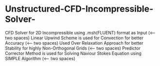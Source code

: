 # Unstructured-CFD-Incompressible-Solver-
CFD Solver for 2D Incompressible using .msh(FLUENT) format as Input (<-- two spaces)
Linear Upwind Scheme is used for Convection for better Accuracy (<-- two spaces)
Used Over Relaxation Approach for better Stability for highly Non-Orthogonal Grids (<-- two spaces)
Predictor Corrector Method is used for Solving Naviour Stokes Equation using SIMPLE Algorithm (<-- two spaces)
